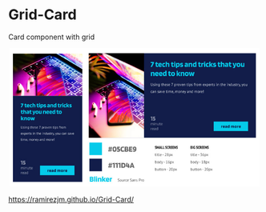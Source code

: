 # Grid-Card
Card component with grid
<div align="center">
    <img src="./assets/images/view.jpg" width="500"</img> 
</div>

https://ramirezjm.github.io/Grid-Card/

